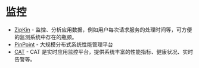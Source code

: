 # 监控

- [ZipKin](https://zipkin.io/) - 监控、分析应用数据，例如用户每次请求服务的处理时间等，可方便的监测系统中存在的瓶颈。
- [PinPoint](https://naver.github.io/pinpoint/) - 大规模分布式系统性能管理平台
- [CAT](https://github.com/dianping/cat) - CAT 是实时应用监控平台，提供系统丰富的性能指标、健康状况、实时告警等。